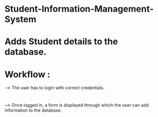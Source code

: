 # Student-Information-Management-System

# Adds Student details to the database.

# Workflow :

--> The user has to login with correct credentials.
#
--> Once logged in, a form is displayed through which the user can add information to the database.
